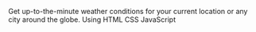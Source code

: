 Get up-to-the-minute weather conditions for your current location or any city around the globe.
Using HTML
      CSS
      JavaScript
